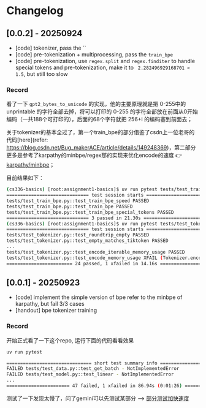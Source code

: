 # Changelog

## [0.0.2] - 20250924

- [code] tokenizer, pass the ``
- [code] pre-tokenization + multiprocessing, pass the `train_bpe`
- [code] pre-tokenization, use `regex.split` and `regex.finditer` to handle special tokens and pre-tokenization, make it to ` 2.282496929168701 < 1.5`, but still too slow

### Record

看了一下 `gpt2_bytes_to_unicode` 的实现，他的主要原理就是把 0-255中的 unprintable 的字符全部去掉，将可以打印的 0-255 的字符全部放在前面从0开始编码（一共188个可打印的），后面的68个字符就把 256+i 的编码塞到前面去；

关于tokenizer的基本全过了，第一个train_bpe的部分借鉴了csdn上一位老哥的代码[here](refer: https://blog.csdn.net/Bug_makerACE/article/details/149248369)，第二部分更多是参考了karpathy的minbpe/regex那的实现来优化encode的速度 👉 [karpathy/minbpe](https://github.com/karpathy/minbpe)；

目前结果如下：

```bash
(cs336-basics) [root:assignment1-basics]$ uv run pytest tests/test_train_bpe.py 
============================== test session starts ==============================
tests/test_train_bpe.py::test_train_bpe_speed PASSED
tests/test_train_bpe.py::test_train_bpe PASSED
tests/test_train_bpe.py::test_train_bpe_special_tokens PASSED
============================== 3 passed in 21.30s ===============================
(cs336-basics) [root:assignment1-basics]$ uv run pytest tests/test_tokenizer.py
============================== test session starts ==============================
tests/test_tokenizer.py::test_roundtrip_empty PASSED
tests/test_tokenizer.py::test_empty_matches_tiktoken PASSED
...
tests/test_tokenizer.py::test_encode_iterable_memory_usage PASSED
tests/test_tokenizer.py::test_encode_memory_usage XFAIL (Tokenizer.encode is expected to take more memory than allotted (1MB).)
======================== 24 passed, 1 xfailed in 14.16s =========================
```

## [0.0.1] - 20250923

- [code] implement the simple version of bpe refer to the minbpe of karpathy, but fail 3/3 cases
- [handout] bpe tokenizer training

### Record

开始正式看了一下这个repo, 运行下面的代码看看效果

```bash
uv run pytest
```

```bash
=============================== short test summary info ================================
FAILED tests/test_data.py::test_get_batch - NotImplementedError
FAILED tests/test_model.py::test_linear - NotImplementedError
...
======================= 47 failed, 1 xfailed in 86.94s (0:01:26) =======================
```

测试了一下发现太慢了，问了gemini可以先测试某部分 --> [部分测试加快速度](../tips/部分测试加快速度.md)
